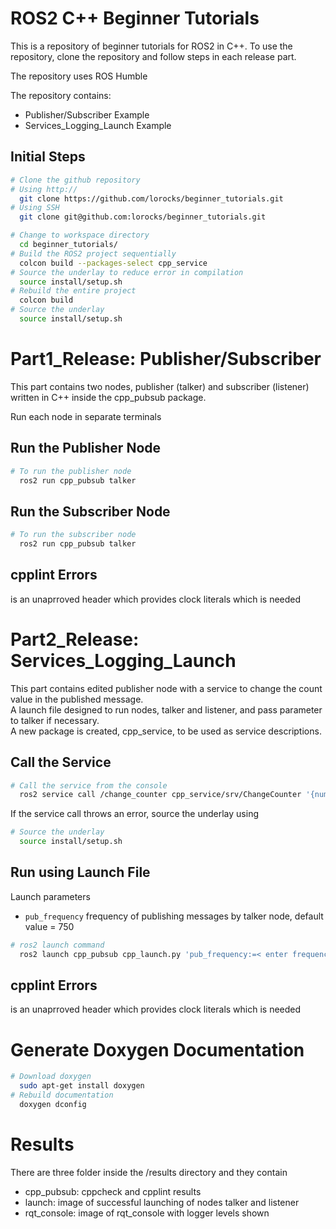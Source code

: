 # ROS2 C++ Beginner Tutorials
This is a repository of beginner tutorials for ROS2 in C++.
To use the repository, clone the repository and follow steps in each release part.

The repository uses ROS Humble 
<br>

The repository contains:
 - Publisher/Subscriber Example
 - Services_Logging_Launch Example

## Initial Steps
```bash
# Clone the github repository
# Using http://
  git clone https://github.com/lorocks/beginner_tutorials.git
# Using SSH
  git clone git@github.com:lorocks/beginner_tutorials.git

# Change to workspace directory
  cd beginner_tutorials/  
# Build the ROS2 project sequentially
  colcon build --packages-select cpp_service
# Source the underlay to reduce error in compilation
  source install/setup.sh
# Rebuild the entire project
  colcon build
# Source the underlay
  source install/setup.sh
```

# Part1_Release: Publisher/Subscriber
This part contains two nodes, publisher (talker) and subscriber (listener) written in C++ inside the cpp_pubsub package.
<br>


Run each node in separate terminals
## Run the Publisher Node
```bash
# To run the publisher node
  ros2 run cpp_pubsub talker
```
## Run the Subscriber Node
```bash
# To run the subscriber node
  ros2 run cpp_pubsub talker
```
## cpplint Errors
<chrono> is an unaprroved header which provides clock literals which is needed 

# Part2_Release: Services_Logging_Launch
This part contains edited publisher node with a service to change the count value in the published message.
<br>
A launch file designed to run nodes, talker and listener, and pass parameter to talker if necessary.
<br>
A new package is created, cpp_service, to be used as service descriptions.

## Call the Service
```bash
# Call the service from the console
  ros2 service call /change_counter cpp_service/srv/ChangeCounter '{number: <add number here>}'
```
If the service call throws an error, source the underlay using
```bash
# Source the underlay
  source install/setup.sh
```

## Run using Launch File
Launch parameters
 - ```pub_frequency``` frequency of publishing messages by talker node, default value = 750
```bash
# ros2 launch command
  ros2 launch cpp_pubsub cpp_launch.py 'pub_frequency:=< enter frequency value>'
```
## cpplint Errors
<chrono> is an unaprroved header which provides clock literals which is needed 

# Generate Doxygen Documentation
```bash
# Download doxygen
  sudo apt-get install doxygen
# Rebuild documentation
  doxygen dconfig
```

# Results
There are three folder inside the /results directory and they contain
<br>
 - cpp_pubsub: cppcheck and cpplint results
 - launch: image of successful launching of nodes talker and listener
 - rqt_console: image of rqt_console with logger levels shown
